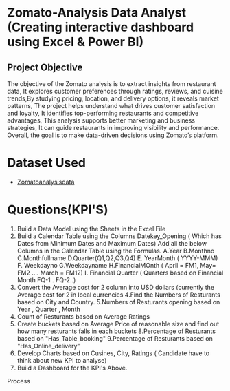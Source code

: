 # Zomato-Analysis Data Analyst (Creating interactive dashboard using Excel & Power BI)

## Project Objective
The objective of the Zomato analysis is to extract insights from restaurant data, It explores customer preferences through ratings, reviews, and cuisine trends,By studying pricing, location, and delivery options, it reveals market patterns, The project helps understand what drives customer satisfaction and loyalty, It identifies top-performing restaurants and competitive advantages, This analysis supports better marketing and business strategies, It can guide restaurants in improving visibility and performance. Overall, the goal is to make data-driven decisions using Zomato’s platform.

# Dataset Used
- <a href="https://github.com/Soumya-2102/Zomato-Analysis/commit/08f6e84d3aa7a64342f2e9f31b95c7240a54185a">Zomatoanalysisdata</a>

# Questions(KPI'S)
1. Build a Data Model using the Sheets in the Excel File
2. Build a Calendar Table using the Columns Datekey_Opening ( Which has Dates from Minimum Dates and Maximum Dates)
  Add all the below Columns in the Calendar Table using the Formulas.
   A.Year
   B.Monthno
   C.Monthfullname
   D.Quarter(Q1,Q2,Q3,Q4)
   E. YearMonth ( YYYY-MMM)
   F. Weekdayno
   G.Weekdayname
   H.FinancialMOnth ( April = FM1, May= FM2  …. March = FM12)
   I. Financial Quarter ( Quarters based on Financial Month FQ-1 . FQ-2..)
3. Convert the Average cost for 2 column into USD dollars (currently the Average cost for 2 in local currencies
4.Find the Numbers of Resturants based on City and Country.
5.Numbers of Resturants opening based on Year , Quarter , Month
6. Count of Resturants based on Average Ratings
7. Create buckets based on Average Price of reasonable size and find out how many resturants falls in each buckets
8.Percentage of Resturants based on "Has_Table_booking"
9.Percentage of Resturants based on "Has_Online_delivery"
10. Develop Charts based on Cusines, City, Ratings ( Candidate have to think about new KPI to analyse)
11. Build a Dashboard for the KPI's Above.

Process
